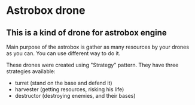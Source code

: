 # Astrobox drone

## This is a kind of drone for astrobox engine

Main purpose of the astrobox is gather as many resources by your drones as you can.
You can use different way to do it.

These drones were created using "Strategy" pattern.
They have three strategies available:
* turret (stand on the base and defend it)
* harvester (getting resources, risking his life)
* destructor (destroying enemies, and their bases)